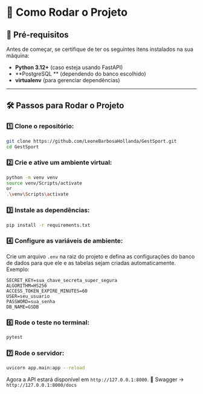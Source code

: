 # 🚀 Como Rodar o Projeto

## 📌 Pré-requisitos
Antes de começar, se certifique de ter os seguintes itens instalados na sua máquina:

- **Python 3.12+** (caso esteja usando FastAPI)  
- **PostgreSQL ** (dependendo do banco escolhido)  
- **virtualenv** (para gerenciar dependências)  

---

## 🛠 Passos para Rodar o Projeto

### 1️⃣ Clone o repositório:
```bash
git clone https://github.com/LeoneBarbosaHollanda/GestSport.git
cd GestSport
```

### 2️⃣ Crie e ative um ambiente virtual:
```bash
python -m venv venv
source venv/Scripts/activate  
or
.\venv\Scripts\activate

```
### 3️⃣ Instale as dependências:
```bash
pip install -r requirements.txt 
```

### 4️⃣ Configure as variáveis de ambiente:
Crie um arquivo `.env` na raiz do projeto e defina as configurações do banco de dados para que ele e as tabelas sejam criadas automaticamente. Exemplo:
```
SECRET_KEY=sua_chave_secreta_super_segura
ALGORITHM=HS256
ACCESS_TOKEN_EXPIRE_MINUTES=60
USER=seu_usuario
PASSWORD=sua_senha
DB_NAME=GSDB
```

### 6️⃣ Rode o teste no  terminal:
```bash
pytest
```

### 7️⃣ Rode o servidor:
```bash
uvicorn app.main:app --reload
```
Agora a API estará disponível em `http://127.0.0.1:8000`. 🚀
Swagger -> `http://127.0.0.1:8000/docs`




